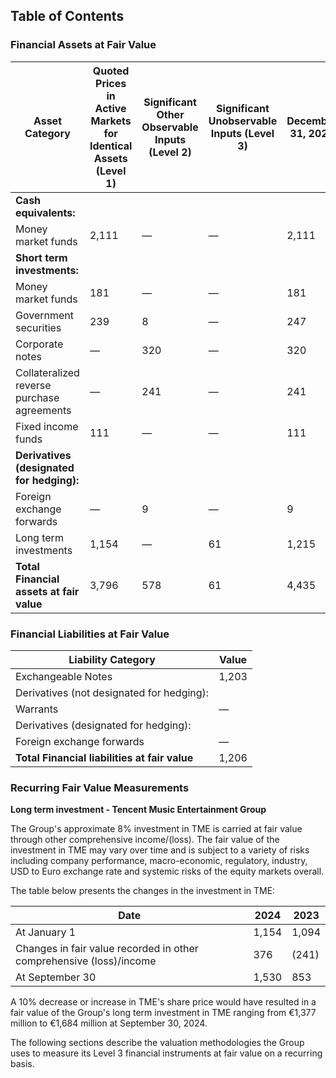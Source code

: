 ## Table of Contents

### Financial Assets at Fair Value

| Asset Category                      | Quoted Prices in Active Markets for Identical Assets (Level 1) | Significant Other Observable Inputs (Level 2) | Significant Unobservable Inputs (Level 3) | December 31, 2023 |
|-------------------------------------|--------------------------------------------------------------|----------------------------------------------|------------------------------------------|-------------------|
| **Cash equivalents:**               |                                                              |                                              |                                          |                   |
| Money market funds                  | 2,111                                                         | —                                            | —                                        | 2,111             |
| **Short term investments:**         |                                                              |                                              |                                          |                   |
| Money market funds                  | 181                                                           | —                                            | —                                        | 181               |
| Government securities               | 239                                                           | 8                                            | —                                        | 247               |
| Corporate notes                     | —                                                             | 320                                          | —                                        | 320               |
| Collateralized reverse purchase agreements | —                                                   | 241                                          | —                                        | 241               |
| Fixed income funds                  | 111                                                           | —                                            | —                                        | 111               |
| **Derivatives (designated for hedging):** |                                                        |                                              |                                          |                   |
| Foreign exchange forwards           | —                                                             | 9                                            | —                                        | 9                 |
| Long term investments               | 1,154                                                         | —                                            | 61                                       | 1,215             |
| **Total Financial assets at fair value** | 3,796                                                    | 578                                          | 61                                       | 4,435             |

### Financial Liabilities at Fair Value

| Liability Category                  | Value     |
|-------------------------------------|-----------|
| Exchangeable Notes                  | 1,203     |
| Derivatives (not designated for hedging): |           |
| Warrants                            | —         |
| Derivatives (designated for hedging): |           |
| Foreign exchange forwards           | —         |
| **Total Financial liabilities at fair value** | 1,206 |

### Recurring Fair Value Measurements

**Long term investment - Tencent Music Entertainment Group**

The Group's approximate 8% investment in TME is carried at fair value through other comprehensive income/(loss). The fair value of the investment in TME may vary over time and is subject to a variety of risks including company performance, macro-economic, regulatory, industry, USD to Euro exchange rate and systemic risks of the equity markets overall.

The table below presents the changes in the investment in TME:

| Date         | 2024        | 2023        |
|--------------|-------------|-------------|
| At January 1 | 1,154       | 1,094       |
| Changes in fair value recorded in other comprehensive (loss)/income | 376         | (241)       |
| At September 30 | 1,530      | 853         |

A 10% decrease or increase in TME's share price would have resulted in a fair value of the Group's long term investment in TME ranging from €1,377 million to €1,684 million at September 30, 2024.

The following sections describe the valuation methodologies the Group uses to measure its Level 3 financial instruments at fair value on a recurring basis.